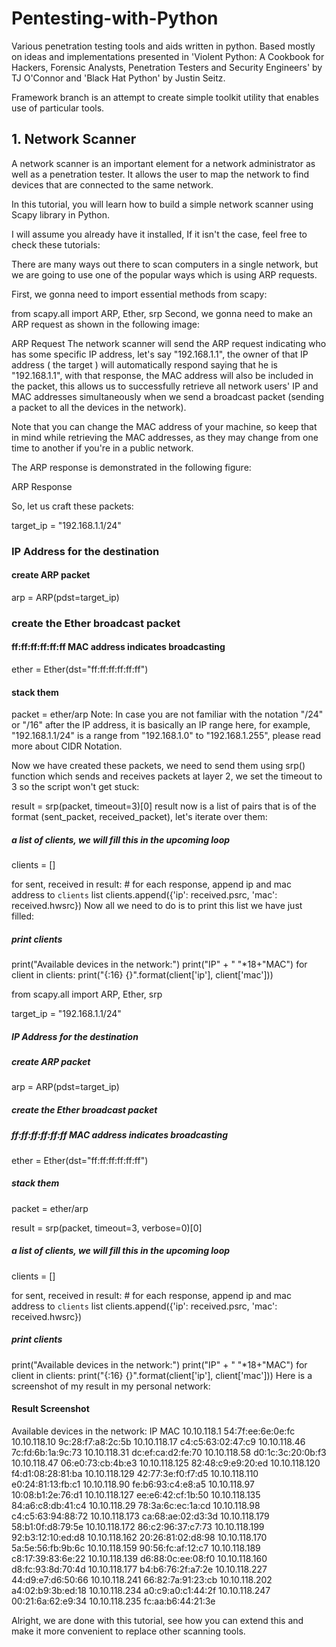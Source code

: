 # Pentesting-with-Python
Various penetration testing tools and aids written in python. Based mostly on ideas and implementations presented in 'Violent Python: A Cookbook for Hackers, Forensic Analysts, Penetration Testers and Security Engineers' by TJ O'Connor and 'Black Hat Python' by Justin Seitz.

Framework branch is an attempt to create simple toolkit utility that enables use of particular tools.

## 1. Network Scanner
A network scanner is an important element for a network administrator as well as a penetration tester. It allows the user to map the network to find devices that are connected to the same network.

In this tutorial, you will learn how to build a simple network scanner using Scapy library in Python.


I will assume you already have it installed, If it isn't the case, feel free to check these tutorials:

There are many ways out there to scan computers in a single network, but we are going to use one of the popular ways which is using ARP requests.

First, we gonna need to import essential methods from scapy:

from scapy.all import ARP, Ether, srp
Second, we gonna need to make an ARP request as shown in the following image:

ARP Request
The network scanner will send the ARP request indicating who has some specific IP address, let's say "192.168.1.1", the owner of that IP address ( the target ) will automatically respond saying that he is "192.168.1.1", with that response, the MAC address will also be included in the packet, this allows us to successfully retrieve all network users' IP and MAC addresses simultaneously when we send a broadcast packet (sending a packet to all the devices in the network).

Note that you can change the MAC address of your machine, so keep that in mind while retrieving the MAC addresses, as they may change from one time to another if you're in a public network.

The ARP response is demonstrated in the following figure:

ARP Response

So, let us craft these packets:

target_ip = "192.168.1.1/24"
### IP Address for the destination
#### create ARP packet
arp = ARP(pdst=target_ip)
### create the Ether broadcast packet
#### ff:ff:ff:ff:ff:ff MAC address indicates broadcasting
ether = Ether(dst="ff:ff:ff:ff:ff:ff")
#### stack them
packet = ether/arp
Note: In case you are not familiar with the notation "/24" or "/16" after the IP address, it is basically an IP range here, for example, "192.168.1.1/24" is a range from "192.168.1.0" to "192.168.1.255", please read more about CIDR Notation.

Now we have created these packets, we need to send them using srp() function which sends and receives packets at layer 2, we set the timeout to 3 so the script won't get stuck:

result = srp(packet, timeout=3)[0]
result now is a list of pairs that is of the format (sent_packet, received_packet), let's iterate over them:

##### a list of clients, we will fill this in the upcoming loop
clients = []

for sent, received in result:
    # for each response, append ip and mac address to `clients` list
    clients.append({'ip': received.psrc, 'mac': received.hwsrc})
Now all we need to do is to print this list we have just filled:

##### print clients
print("Available devices in the network:")
print("IP" + " "*18+"MAC")
for client in clients:
    print("{:16}    {}".format(client['ip'], client['mac']))

from scapy.all import ARP, Ether, srp

target_ip = "192.168.1.1/24"
##### IP Address for the destination
##### create ARP packet
arp = ARP(pdst=target_ip)
##### create the Ether broadcast packet
##### ff:ff:ff:ff:ff:ff MAC address indicates broadcasting
ether = Ether(dst="ff:ff:ff:ff:ff:ff")
##### stack them
packet = ether/arp

result = srp(packet, timeout=3, verbose=0)[0]

##### a list of clients, we will fill this in the upcoming loop
clients = []

for sent, received in result:
    # for each response, append ip and mac address to `clients` list
    clients.append({'ip': received.psrc, 'mac': received.hwsrc})

##### print clients
print("Available devices in the network:")
print("IP" + " "*18+"MAC")
for client in clients:
    print("{:16}    {}".format(client['ip'], client['mac']))
Here is a screenshot of my result in my personal network:

#### Result Screenshot
Available devices in the network:
IP                  MAC
10.10.118.1         54:7f:ee:6e:0e:fc
10.10.118.10        9c:28:f7:a8:2c:5b
10.10.118.17        c4:c5:63:02:47:c9
10.10.118.46        7c:fd:6b:1a:9c:73
10.10.118.31        dc:ef:ca:d2:fe:70
10.10.118.58        d0:1c:3c:20:0b:f3
10.10.118.47        06:e0:73:cb:4b:e3
10.10.118.125       82:48:c9:e9:20:ed
10.10.118.120       f4:d1:08:28:81:ba
10.10.118.129       42:77:3e:f0:f7:d5
10.10.118.110       e0:24:81:13:fb:c1
10.10.118.90        fe:b6:93:c4:e8:a5
10.10.118.97        10:08:b1:2e:76:d1
10.10.118.127       ee:e6:42:cf:1b:50
10.10.118.135       84:a6:c8:db:41:c4
10.10.118.29        78:3a:6c:ec:1a:cd
10.10.118.98        c4:c5:63:94:88:72
10.10.118.173       ca:68:ae:02:d3:3d
10.10.118.179       58:b1:0f:d8:79:5e
10.10.118.172       86:c2:96:37:c7:73
10.10.118.199       92:b3:12:10:ed:d8
10.10.118.162       20:26:81:02:d8:98
10.10.118.170       5a:5e:56:fb:9b:6c
10.10.118.159       90:56:fc:af:12:c7
10.10.118.189       c8:17:39:83:6e:22
10.10.118.139       d6:88:0c:ee:08:f0
10.10.118.160       d8:fc:93:8d:70:4d
10.10.118.177       b4:b6:76:2f:a7:2e
10.10.118.227       44:d9:e7:d6:50:66
10.10.118.241       66:82:7a:91:23:cb
10.10.118.202       a4:02:b9:3b:ed:18
10.10.118.234       a0:c9:a0:c1:44:2f
10.10.118.247       00:21:6a:62:e9:34
10.10.118.235       fc:aa:b6:44:21:3e

Alright, we are done with this tutorial, see how you can extend this and make it more convenient to replace other scanning tools.
